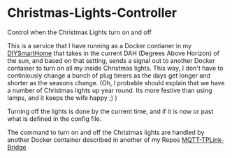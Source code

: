 # Christmas-Lights-Controller
Control when the Christmas Lights turn on and off

This is a service that I have running as a Docker contianer in my [DIYSmartHome](https://DIYSmartHome.io) that takes in the current DAH (Degrees Above Horizon) of the sun, and based on that setting, sends a signal out to another Docker container to turn on all my inside Christmas lights.  This way, I don't have to continiously change a bunch of plug timers as the days get longer and shorter as the seasons change. (Oh, I probable should explain that we have a number of Christmas lights up year round. Its more festive than using lamps, and it keeps the wife happy ;) )

Turning off the lights is done by the current time, and if it is now or past what is defined in the config file.

The command to turn on and off the Christmas lights are handled by another Docker container described in another of my Repos [MQTT-TPLink-Bridge](https://github.com/john2exonets/MQTT-TPLink-Bridge)

